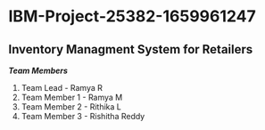 # IBM-Project-25382-1659961247
## Inventory Managment System for Retailers ##


***Team Members*** 

1. Team Lead - Ramya R
2. Team Member 1 - Ramya M 
3. Team Member 2  - Rithika L
4. Team Member 3 - Rishitha Reddy 
 